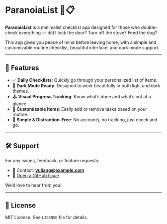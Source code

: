 # ParanoiaList 🧠📋

**ParanoiaList** is a minimalist checklist app designed for those who double-check everything — did I lock the door? Turn off the stove? Feed the dog?

This app gives you peace of mind before leaving home, with a simple and customizable routine checklist, beautiful interface, and dark mode support.

---

## 📱 Features

- ✅ **Daily Checklists**: Quickly go through your personalized list of items.
- 🌙 **Dark Mode Ready**: Designed to work beautifully in both light and dark themes.
- 🕹️ **Visual Progress Tracking**: Know what’s done and what’s not at a glance.
- 🧩 **Customizable Items**: Easily add or remove tasks based on your routine.
- 🧘 **Simple & Distraction-Free**: No accounts, no tracking, just check and go.

---

## 🛠️ Support

For any issues, feedback, or feature requests:

- 📧 Contact: **yuliang@example.com**
- 🐞 [Open a GitHub Issue](https://github.com/FredYuL/ParanoiaList/issues)

We’d love to hear from you!

---

## 📜 License

MIT License. See `LICENSE` file for details.
